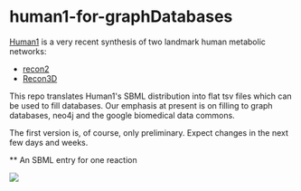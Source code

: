 # human1-for-graphDatabases
[Human1](https://www.chalmers.se/en/departments/bio/news/Pages/The-next-generation-of-human-metabolic-modelling.aspx) is a very recent synthesis of two landmark human metabolic networks:

 - [recon2](https://www.ncbi.nlm.nih.gov/pmc/articles/PMC4896983/)
 - [Recon3D](https://www.nature.com/articles/nbt.4072)
 
This repo translates Human1's SBML distribution into flat tsv files which can be used to fill
databases.  Our emphasis at present is on filling to graph databases, neo4j and the google
biomedical data commons.

The first version is, of course, only preliminary.  Expect changes in the next few days and weeks.

** An SBML entry for one reaction

<img src='https://raw.githubusercontent.com/paul-shannon/human1-for-graphDatabases/master/human1-sbml-1-reaction.png'>
